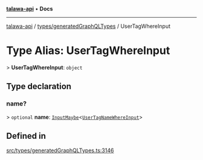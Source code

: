 [**talawa-api**](../../../README.md) • **Docs**

***

[talawa-api](../../../modules.md) / [types/generatedGraphQLTypes](../README.md) / UserTagWhereInput

# Type Alias: UserTagWhereInput

\> **UserTagWhereInput**: `object`

## Type declaration

### name?

\> `optional` **name**: [`InputMaybe`](InputMaybe.md)\<[`UserTagNameWhereInput`](UserTagNameWhereInput.md)\>

## Defined in

[src/types/generatedGraphQLTypes.ts:3146](https://github.com/PalisadoesFoundation/talawa-api/blob/f4877b986932181336f42a7336754de05976cd97/src/types/generatedGraphQLTypes.ts#L3146)
